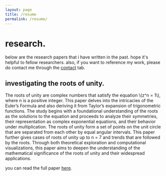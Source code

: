 ```yaml
---
layout: page
title: /resume
permalink: /resume/
---
```


# research.

below are the research papers that i have written in the past. hope it's helpful to fellow researchers. also, if you want to reference my work, please do contact me through the <a href = "https://atharvakokane.github.io/contact" target = _blank>contact</a> tab.

## investigating the roots of unity.

The roots of unity are complex numbers that satisfy the equation \\(z^n = 1\\), where n is a positive integer. This paper delves into the intricacies of the Euler’s Formula and also deriving it from Taylor’s expansion of trigonometric functions. The study begins with a foundational understanding of the roots as the solutions to the equation and proceeds to analyze their symmetries, their representation as complex exponential equations, and their behavior under multiplication. The roots of unity form a set of points on the unit circle that are separated from each other by equal angular intervals. This paper further gives cases of roots of unity up to n = 7 and trends that are followed by the roots. Through both theoretical exploration and computational visualizations, this paper aims to deepen the understanding of the mathematical significance of the roots of unity and their widespread applications.

you can read the full paper <a href = "https://drive.google.com/file/d/1DpOfWxWJ6XS_zeuEGgMEgfXgQ_1xZ61b/view" target = _blank>here</a>.
